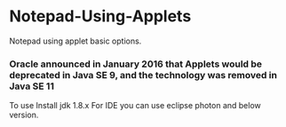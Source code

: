 # Notepad-Using-Applets
Notepad using applet basic options.

<h3>Oracle announced in January 2016 that Applets would be deprecated in Java SE 9, and the technology was removed in Java SE 11</h3>

To use Install jdk 1.8.x 
For IDE you can use eclipse photon and below version.
